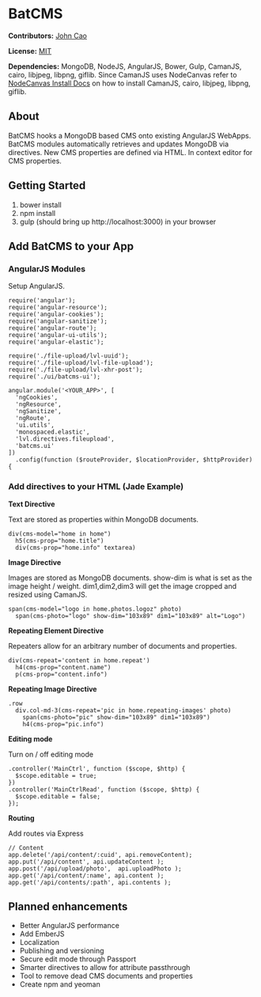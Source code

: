 BatCMS
======

__Contributors:__  [John Cao](https://twitter.com/jobacao)

__License:__ [MIT](http://www.opensource.org/licenses/mit-license.php)

__Dependencies:__ MongoDB, NodeJS, AngularJS, Bower, Gulp, CamanJS, cairo, libjpeg, libpng, giflib. Since CamanJS uses NodeCanvas refer to [NodeCanvas Install Docs](https://github.com/LearnBoost/node-canvas/wiki/Installation---OSX) on how to install CamanJS, cairo, libjpeg, libpng, giflib.

## About
BatCMS hooks a MongoDB based CMS onto existing AngularJS WebApps. BatCMS modules automatically retrieves and updates MongoDB via directives. New CMS properties are defined via HTML. In context editor for CMS properties.
 

## Getting Started
1. bower install
1. npm install
1. gulp (should bring up http://localhost:3000) in your browser

## Add BatCMS to your App

### AngularJS Modules
Setup AngularJS. 

    require('angular');
    require('angular-resource');
    require('angular-cookies');
    require('angular-sanitize');
    require('angular-route');
    require('angular-ui-utils');
    require('angular-elastic');

    require('./file-upload/lvl-uuid');
    require('./file-upload/lvl-file-upload');
    require('./file-upload/lvl-xhr-post');
    require('./ui/batcms-ui');

    angular.module('<YOUR_APP>', [
      'ngCookies',
      'ngResource',
      'ngSanitize',
      'ngRoute',
      'ui.utils',
      'monospaced.elastic',
      'lvl.directives.fileupload',
      'batcms.ui'
    ])
      .config(function ($routeProvider, $locationProvider, $httpProvider) {

### Add directives to your HTML (Jade Example) 
__Text Directive__

Text are stored as properties within MongoDB documents.

    div(cms-model="home in home")
      h5(cms-prop="home.title")
      div(cms-prop="home.info" textarea)

__Image Directive__

Images are stored as MongoDB documents. show-dim is what is set as the image height / weight. dim1,dim2,dim3 will get the image cropped and resized using CamanJS.

    span(cms-model="logo in home.photos.logoz" photo)
      span(cms-photo="logo" show-dim="103x89" dim1="103x89" alt="Logo")

__Repeating Element Directive__

Repeaters allow for an arbitrary number of documents and properties.

    div(cms-repeat='content in home.repeat')
      h4(cms-prop="content.name")
      p(cms-prop="content.info")      

__Repeating Image Directive__

    .row
      div.col-md-3(cms-repeat='pic in home.repeating-images' photo)
        span(cms-photo="pic" show-dim="103x89" dim1="103x89")
        h4(cms-prop="pic.info")

__Editing mode__

Turn on / off editing mode

    .controller('MainCtrl', function ($scope, $http) {
      $scope.editable = true;
    })
    .controller('MainCtrlRead', function ($scope, $http) {
      $scope.editable = false;
    });

__Routing__

Add routes via Express

    // Content
    app.delete('/api/content/:cuid', api.removeContent);
    app.put('/api/content', api.updateContent );
    app.post('/api/upload/photo',  api.uploadPhoto );
    app.get('/api/content/:name', api.content );
    app.get('/api/contents/:path', api.contents );


## Planned enhancements
* Better AngularJS performance
* Add EmberJS 
* Localization
* Publishing and versioning
* Secure edit mode through Passport
* Smarter directives to allow for attribute passthrough
* Tool to remove dead CMS documents and properties
* Create npm and yeoman 

